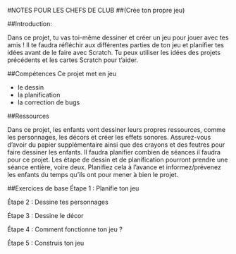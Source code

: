 #NOTES POUR LES CHEFS DE CLUB
##(Crée ton propre jeu)

##Introduction:

Dans ce projet, tu vas toi-même dessiner et créer un jeu pour jouer avec tes amis ! Il te faudra réfléchir aux différentes parties de ton jeu et planifier tes idées avant de le faire avec Scratch. Tu peux utiliser les idées des projets précédents et les cartes Scratch pour t’aider.

##Compétences
Ce projet met en jeu

* le dessin
* la planification
* la correction de bugs

##Ressources

Dans ce projet, les enfants vont dessiner leurs propres ressources, comme les personnages, les décors et créer les effets sonores. Assurez-vous d’avoir du papier supplémentaire ainsi que des crayons et des feutres pour faire dessiner les enfants. Il faudra planifier combien de séances il faudra pour ce projet. Les étape de dessin et de planification pourront prendre une séance entière, voire deux. Planifiez cela à l’avance et informez/prévenez les enfants du temps qu’ils ont pour mener à bien le projet.

##Exercices de base
Étape 1 : Planifie ton jeu

Étape 2 : Dessine tes personnages

Étape 3 : Dessine le décor

Étape 4 : Comment fonctionne ton jeu ?

Étape 5 : Construis ton jeu
